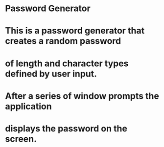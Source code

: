 # Password Generator
# This is a password generator that creates a random password 
# of length and character types defined by user input.
# After a series of window prompts the application 
# displays the password on the screen.
